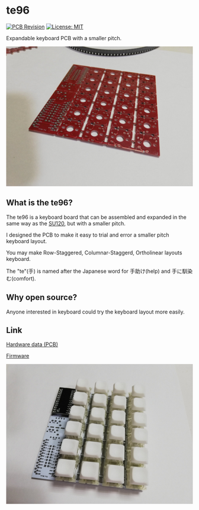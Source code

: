 # te96

[![PCB Revision](https://img.shields.io/badge/PCB%20Revision-4-blue.svg)](https://github.com/e3w2q/te96-keyboard/tree/master/pcb)
[![License: MIT](https://img.shields.io/badge/License-MIT-brightgreen.svg)](https://opensource.org/licenses/MIT)

Expandable keyboard PCB with a smaller pitch.

![main image](doc/pcb.jpg?raw=true)

## What is the te96?

The te96 is a keyboard board that can be assembled and expanded in the same way as the [SU120](https://github.com/e3w2q/su120-keyboard), but with a smaller pitch.

I designed the PCB to make it easy to trial and error a smaller pitch keyboard layout.

You may make Row-Staggered, Columnar-Staggerd, Ortholinear layouts keyboard.

The "te"(手) is named after the Japanese word for 手助け(help) and 手に馴染む(comfort).

## Why open source?

Anyone interested in keyboard could try the keyboard layout more easily.

## Link

[Hardware data (PCB)](/pcb/)

[Firmware](https://github.com/e3w2q/qmk_firmware/tree/master/keyboards/e3w2q/te96)

![te96](doc/keypad.jpg?raw=true)
